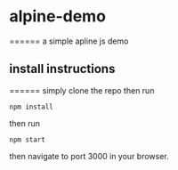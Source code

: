 # alpine-demo
======
 a simple apline js demo
 

## install instructions
======
simply clone the repo then run
```
npm install
```
then run
```
npm start
```
then navigate to port 3000 in your browser. 